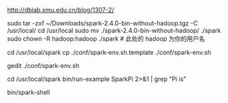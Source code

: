http://dblab.xmu.edu.cn/blog/1307-2/


sudo tar -zxf ~/Downloads/spark-2.4.0-bin-without-hadoop.tgz -C /usr/local/
cd /usr/local
sudo mv ./spark-2.4.0-bin-without-hadoop/ ./spark
sudo chown -R hadoop:hadoop ./spark          # 此处的 hadoop 为你的用户名

cd /usr/local/spark
cp ./conf/spark-env.sh.template ./conf/spark-env.sh

gedit ./conf/spark-env.sh

cd /usr/local/spark
bin/run-example SparkPi 2>&1 | grep "Pi is"

bin/spark-shell
